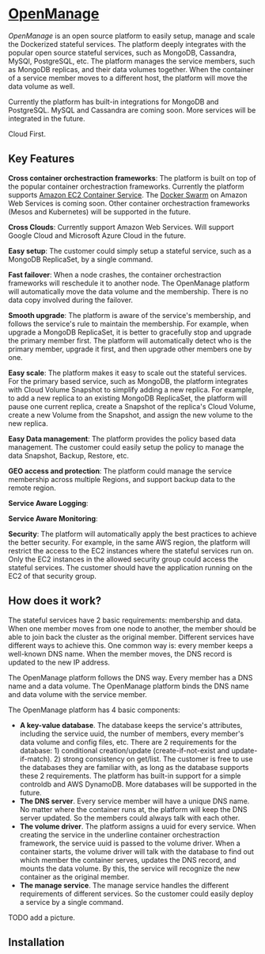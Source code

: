 # [OpenManage](https://github.com/openconnectio/openmanage)

*OpenManage* is an open source platform to easily setup, manage and scale the Dockerized stateful services. The platform deeply integrates with the popular open source stateful services, such as MongoDB, Cassandra, MySQl, PostgreSQL, etc. The platform manages the service members, such as MongoDB replicas, and their data volumes together. When the container of a service member moves to a different host, the platform will move the data volume as well.

Currently the platform has built-in integrations for MongoDB and PostgreSQL. MySQL and Cassandra are coming soon. More services will be integrated in the future.

Cloud First.

## Key Features

**Cross container orchestraction frameworks**: The platform is built on top of the popular container orchestraction frameworks. Currently the platform supports [Amazon EC2 Container Service](https://aws.amazon.com/ecs/). The [Docker Swarm](https://docs.docker.com/engine/swarm/) on Amazon Web Services is coming soon. Other container orchestraction frameworks (Mesos and Kubernetes) will be supported in the future.

**Cross Clouds**: Currently support Amazon Web Services. Will support Google Cloud and Microsoft Azure Cloud in the future.

**Easy setup**: The customer could simply setup a stateful service, such as a MongoDB ReplicaSet, by a single command.

**Fast failover**: When a node crashes, the container orchestraction frameworks will reschedule it to another node. The OpenManage platform will automatically move the data volume and the membership. There is no data copy involved during the failover.

**Smooth upgrade**: The platform is aware of the service's membership, and follows the service's rule to maintain the membership. For example, when upgrade a MongoDB ReplicaSet, it is better to gracefully stop and upgrade the primary member first. The platform will automatically detect who is the primary member, upgrade it first, and then upgrade other members one by one.

**Easy scale**: The platform makes it easy to scale out the stateful services. For the primary based service, such as MongoDB, the platform integrates with Cloud Volume Snapshot to simplify adding a new replica. For example, to add a new replica to an existing MongoDB ReplicaSet, the platform will pause one current replica, create a Snapshot of the replica's Cloud Volume, create a new Volume from the Snapshot, and assign the new volume to the new replica.

**Easy Data management**: The platform provides the policy based data management. The customer could easily setup the policy to manage the data Snapshot, Backup, Restore, etc.

**GEO access and protection**: The platform could manage the service membership across multiple Regions, and support backup data to the remote region.

**Service Aware Logging**:

**Service Aware Monitoring**:

**Security**: The platform will automatically apply the best practices to achieve the better security. For example, in the same AWS region, the platform will restrict the access to the EC2 instances where the stateful services run on. Only the EC2 instances in the allowed security group could access the stateful services. The customer should have the application running on the EC2 of that security group.

## How does it work?

The stateful services have 2 basic requirements: membership and data. When one member moves from one node to another, the member should be able to join back the cluster as the original member. Different services have different ways to achieve this. One common way is: every member keeps a well-known DNS name. When the member moves, the DNS record is updated to the new IP address.

The OpenManage platform follows the DNS way. Every member has a DNS name and a data volume. The OpenManage platform binds the DNS name and data volume with the service member.

The OpenManage platform has 4 basic components:
- **A key-value database**. The database keeps the service's attributes, including the service uuid, the number of members, every member's data volume and config files, etc. There are 2 requirements for the database: 1) conditional creation/update (create-if-not-exist and update-if-match). 2) strong consistency on get/list. The customer is free to use the databases they are familiar with, as long as the database supports these 2 requirements. The platform has built-in support for a simple controldb and AWS DynamoDB. More databases will be supported in the future.
- **The DNS server**. Every service member will have a unique DNS name. No matter where the container runs at, the platform will keep the DNS server updated. So the members could always talk with each other.
- **The volume driver**. The platform assigns a uuid for every service. When creating the service in the underline container orchestraction framework, the service uuid is passed to the volume driver. When a container starts, the volume driver will talk with the database to find out which member the container serves, updates the DNS record, and mounts the data volume. By this, the service will recognize the new container as the original member.
- **The manage service**. The manage service handles the different requirements of different services. So the customer could easily deploy a service by a single command.

TODO add a picture.

## Installation

